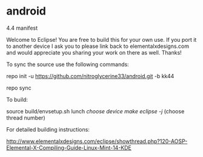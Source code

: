 android
=======

4.4 manifest

Welcome to Eclipse! You are free to build this for your own use. If you port it to another device I ask you to please link back to elementalxdesigns.com and would appreciate you sharing your work on there as well. Thanks!

To sync the source use the following commands:

repo init -u https://github.com/nitroglycerine33/android.git -b kk44

repo sync


To build:

source build/envsetup.sh
lunch
*choose device
make eclipse -j* (choose thread number)


For detailed building instructions:

http://www.elementalxdesigns.com/eclipse/showthread.php?120-AOSP-Elemental-X-Compiling-Guide-Linux-Mint-14-KDE


